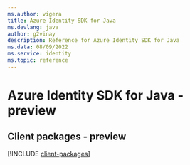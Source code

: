 ```yaml
---
ms.author: vigera
title: Azure Identity SDK for Java
ms.devlang: java
author: g2vinay
description: Reference for Azure Identity SDK for Java
ms.data: 08/09/2022
ms.service: identity
ms.topic: reference
---
```

# Azure Identity SDK for Java - preview

## Client packages - preview
[!INCLUDE [client-packages](identity-client-index.md)]